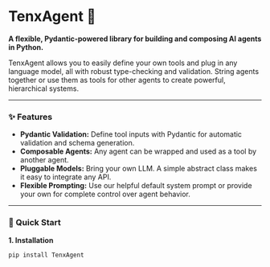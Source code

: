 # TenxAgent 🤖

**A flexible, Pydantic-powered library for building and composing AI agents in Python.**

TenxAgent allows you to easily define your own tools and plug in any language model, all with robust type-checking and validation. String agents together or use them as tools for other agents to create powerful, hierarchical systems.

---

### ✨ Features

* **Pydantic Validation:** Define tool inputs with Pydantic for automatic validation and schema generation.
* **Composable Agents:** Any agent can be wrapped and used as a tool by another agent.
* **Pluggable Models:** Bring your own LLM. A simple abstract class makes it easy to integrate any API.
* **Flexible Prompting:** Use our helpful default system prompt or provide your own for complete control over agent behavior.

---

### 🚀 Quick Start

**1. Installation**

```bash
pip install TenxAgent